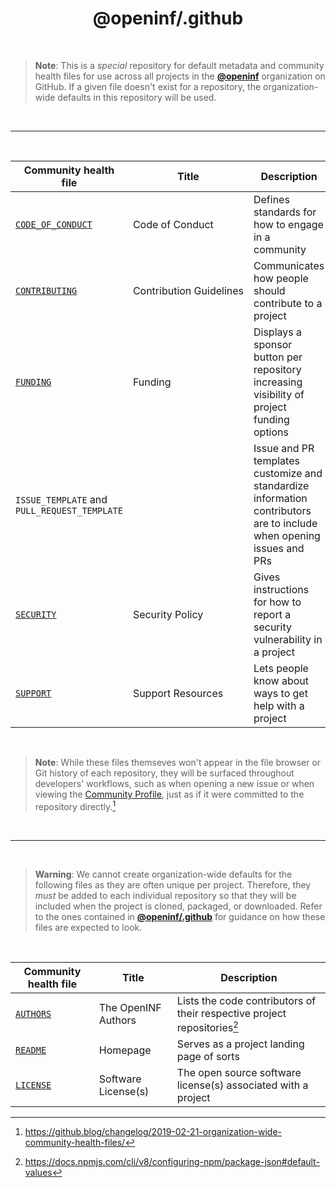 <div align="center">

# @openinf/.github

</div>

<br />

> **Note**: This is a _special_ repository for default metadata and community health files
> for use across all projects in the [**@openinf**] organization on GitHub. If a given file
> doesn't exist for a repository, the organization-wide defaults in this repository will be used.

<br />

---

<br />

| Community health file                        | Title                        | Description                                                                                                          |
| -------------------------------------------- | ---------------------------- | -------------------------------------------------------------------------------------------------------------------- |
| [`CODE_OF_CONDUCT`]                          | Code&nbsp;of&nbsp;Conduct    | Defines standards for how to engage in a community                                                                   |
| [`CONTRIBUTING`]                             | Contribution&nbsp;Guidelines | Communicates how people should contribute to a project                                                               |
| [`FUNDING`]                                  | Funding                      | Displays a sponsor button per repository increasing visibility of project funding options                            |
| `ISSUE_TEMPLATE` and `PULL_REQUEST_TEMPLATE` |                              | Issue and PR templates customize and standardize information contributors are to include when opening issues and PRs |
| [`SECURITY`]                                 | Security&nbsp;Policy         | Gives instructions for how to report a security vulnerability in a project                                           |
| [`SUPPORT`]                                  | Support&nbsp;Resources       | Lets people know about ways to get help with a project                                                               |

<br />

> **Note**: While these files themseves won't appear in the file browser or Git
> history of each repository, they will be surfaced throughout developers'
> workflows, such as when opening a new issue or when viewing the
> [Community Profile], just as if it were committed to the repository directly.[^1]

<br />

---

<br />

> **Warning**: We cannot create organization-wide defaults for the following
> files as they are often unique per project. Therefore, they _must_ be added
> to each individual repository so that they will be included when the project
> is cloned, packaged, or downloaded. Refer to the ones contained in
> [**@openinf/.github**] for guidance on how these files are expected to look.

<br />

| Community health file | Title               | Description                                                              |
| --------------------- | ------------------- | ------------------------------------------------------------------------ |
| [`AUTHORS`]           | The OpenINF Authors | Lists the code contributors of their respective project repositories[^2] |
| [`README`]            | Homepage            | Serves as a project landing page of sorts                                |
| [`LICENSE`]           | Software License(s) | The open source software license(s) associated with a project            |

[^1]:
    https://github.blog/changelog/2019-02-21-organization-wide-community-health-files/

[^2]: https://docs.npmjs.com/cli/v8/configuring-npm/package-json#default-values

[**@openinf**]: https://github.com/openinf
[**@openinf/.github**]: https://github.com/openinf/.github
[`AUTHORS`]: https://github.com/openinf/.github/blob/HEAD/AUTHORS "List of people who have contributed code to this project"
[`CODE_OF_CONDUCT`]: https://github.com/openinf/.github/blob/HEAD/CODE_OF_CONDUCT.md "Standards for how to engage with this project community"
[`CONTRIBUTING`]: https://github.com/openinf/.github/blob/HEAD/CONTRIBUTING.md "Contribution guidelines for this project"
[`FUNDING`]: https://github.com/openinf/.github/blob/HEAD/FUNDING.yml "Funding options for this project"
[`LICENSE`]: https://github.com/openinf/.github/blob/HEAD/LICENSE "The open source software license(s) associated with this project"
[`README`]: https://github.com/openinf/.github/blob/HEAD/README.md "The landing/home page of this project"
[`SECURITY`]: https://github.com/openinf/.github/blob/HEAD/SECURITY.md "Instructions for how to report a security vulnerability with this project"
[`SUPPORT`]: https://github.com/openinf/.github/blob/HEAD/SUPPORT.md "Where to get help on this project"

[Community Profile]: https://docs.github.com/en/communities/setting-up-your-project-for-healthy-contributions/about-community-profiles-for-public-repositories
